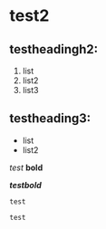 # test2
## testheadingh2:
1. list
2. list2
3. list3

## testheading3:
* list
* list2

*test*
**bold**

***testbold***


`` test ``
``` 
test
```
